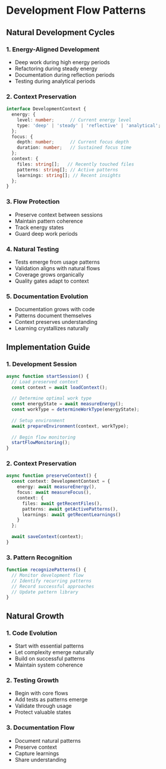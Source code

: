 # Development Flow Patterns

## Natural Development Cycles

### 1. Energy-Aligned Development
- Deep work during high energy periods
- Refactoring during steady energy
- Documentation during reflection periods
- Testing during analytical periods

### 2. Context Preservation
```typescript
interface DevelopmentContext {
  energy: {
    level: number;      // Current energy level
    type: 'deep' | 'steady' | 'reflective' | 'analytical';
  };
  focus: {
    depth: number;      // Current focus depth
    duration: number;   // Sustained focus time
  };
  context: {
    files: string[];   // Recently touched files
    patterns: string[]; // Active patterns
    learnings: string[]; // Recent insights
  };
}
```

### 3. Flow Protection
- Preserve context between sessions
- Maintain pattern coherence
- Track energy states
- Guard deep work periods

### 4. Natural Testing
- Tests emerge from usage patterns
- Validation aligns with natural flows
- Coverage grows organically
- Quality gates adapt to context

### 5. Documentation Evolution
- Documentation grows with code
- Patterns document themselves
- Context preserves understanding
- Learning crystallizes naturally

## Implementation Guide

### 1. Development Session
```typescript
async function startSession() {
  // Load preserved context
  const context = await loadContext();
  
  // Determine optimal work type
  const energyState = await measureEnergy();
  const workType = determineWorkType(energyState);
  
  // Setup environment
  await prepareEnvironment(context, workType);
  
  // Begin flow monitoring
  startFlowMonitoring();
}
```

### 2. Context Preservation
```typescript
async function preserveContext() {
  const context: DevelopmentContext = {
    energy: await measureEnergy(),
    focus: await measureFocus(),
    context: {
      files: await getRecentFiles(),
      patterns: await getActivePatterns(),
      learnings: await getRecentLearnings()
    }
  };
  
  await saveContext(context);
}
```

### 3. Pattern Recognition
```typescript
function recognizePatterns() {
  // Monitor development flow
  // Identify recurring patterns
  // Record successful approaches
  // Update pattern library
}
```

## Natural Growth

### 1. Code Evolution
- Start with essential patterns
- Let complexity emerge naturally
- Build on successful patterns
- Maintain system coherence

### 2. Testing Growth
- Begin with core flows
- Add tests as patterns emerge
- Validate through usage
- Protect valuable states

### 3. Documentation Flow
- Document natural patterns
- Preserve context
- Capture learnings
- Share understanding 